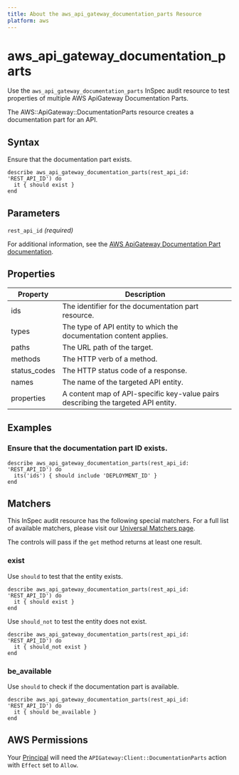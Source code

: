 ```yaml
---
title: About the aws_api_gateway_documentation_parts Resource
platform: aws
---
```


# aws_api_gateway_documentation_parts

Use the `aws_api_gateway_documentation_parts` InSpec audit resource to test properties of multiple AWS ApiGateway Documentation Parts.

The AWS::ApiGateway::DocumentationParts resource creates a documentation part for an API.

## Syntax

Ensure that the documentation part exists.

    describe aws_api_gateway_documentation_parts(rest_api_id: 'REST_API_ID') do
      it { should exist }
    end

## Parameters

`rest_api_id` _(required)_

For additional information, see the [AWS ApiGateway Documentation Part  documentation](https://docs.aws.amazon.com/AWSCloudFormation/latest/UserGuide/aws-resource-apigateway-documentationpart.html).

## Properties

| Property     | Description                                                                       |
|--------------|-----------------------------------------------------------------------------------|
| ids          | The identifier for the documentation part resource.                               |
| types        | The type of API entity to which the documentation content applies.                |
| paths        | The URL path of the target.                                                       |
| methods      | The HTTP verb of a method.                                                        |
| status_codes | The HTTP status code of a response.                                               |
| names        | The name of the targeted API entity.                                              |
| properties   | A content map of API-specific key-value pairs describing the targeted API entity. |

## Examples

### Ensure that the documentation part  ID exists.

    describe aws_api_gateway_documentation_parts(rest_api_id: 'REST_API_ID') do
      its('ids') { should include 'DEPLOYMENT_ID' }
    end

## Matchers

This InSpec audit resource has the following special matchers. For a full list of available matchers, please visit our [Universal Matchers page](https://www.inspec.io/docs/reference/matchers/).

The controls will pass if the `get` method returns at least one result.

### exist

Use `should` to test that the entity exists.

    describe aws_api_gateway_documentation_parts(rest_api_id: 'REST_API_ID') do
      it { should exist }
    end

Use `should_not` to test the entity does not exist.

    describe aws_api_gateway_documentation_parts(rest_api_id: 'REST_API_ID') do
      it { should_not exist }
    end

### be_available

Use `should` to check if the documentation part is available.

    describe aws_api_gateway_documentation_parts(rest_api_id: 'REST_API_ID') do
      it { should be_available }
    end

## AWS Permissions

Your [Principal](https://docs.aws.amazon.com/IAM/latest/UserGuide/intro-structure.html#intro-structure-principal) will need the `APIGateway:Client::DocumentationParts` action with `Effect` set to `Allow`.
